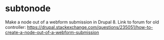 # subtonode
Make a node out of a webform submission in Drupal 8.
Link to forum for old controller:
https://drupal.stackexchange.com/questions/235051/how-to-create-a-node-out-of-a-webform-submission

